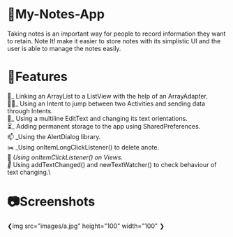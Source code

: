 # 📗My-Notes-App
Taking notes is an important way for people to record information they want to retain. Note It! make it easier to store notes with its simplistic UI and the user is able to manage the notes easily.

# 📲Features

🔗_ Linking an ArrayList to a ListView with the help of an ArrayAdapter.\
🏃🏻_ Using an Intent to jump between two Activities and sending data through Intents.\
📑_ Using a multiline EditText and changing its text orientations.\
⏳_ Adding permanent storage to the app using SharedPreferences.\
📫 _Using the AlertDialog library.\
✂️ _Using onItemLongClickListener() to delete anote.\
📱 _Using onItemClickListener() on Views.\
📃_ Using addTextChanged() and newTextWatcher() to check behaviour of text changing.\

# 📷Screenshots

❮img src="images/a.jpg" height="100" width="100" ❯
